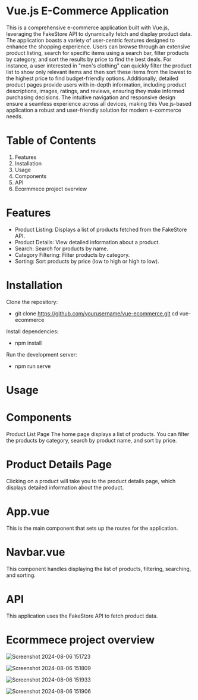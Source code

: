 # Vue.js E-Commerce Application

This is a comprehensive e-commerce application built with Vue.js, leveraging the FakeStore API to dynamically fetch and display product data. The application boasts a variety of user-centric features designed to enhance the shopping experience. Users can browse through an extensive product listing, search for specific items using a search bar, filter products by category, and sort the results by price to find the best deals. For instance, a user interested in "men's clothing" can quickly filter the product list to show only relevant items and then sort these items from the lowest to the highest price to find budget-friendly options. Additionally, detailed product pages provide users with in-depth information, including product descriptions, images, ratings, and reviews, ensuring they make informed purchasing decisions. The intuitive navigation and responsive design ensure a seamless experience across all devices, making this Vue.js-based application a robust and user-friendly solution for modern e-commerce needs.

# Table of Contents

1. Features
2. Installation
3. Usage
4. Components
5. API
6. Ecormmece project overview

# Features

- Product Listing: Displays a list of products fetched from the FakeStore API.
- Product Details: View detailed information about a product.
- Search: Search for products by name.
- Category Filtering: Filter products by category.
- Sorting: Sort products by price (low to high or high to low).

# Installation

Clone the repository:
- git clone https://github.com/yourusername/vue-ecommerce.git
  cd vue-ecommerce

Install dependencies:
- npm install

Run the development server:
- npm run serve

# Usage

# Components
Product List Page
The home page displays a list of products. You can filter the products by category, search by product name, and sort by price.

# Product Details Page
Clicking on a product will take you to the product details page, which displays detailed information about the product.

# App.vue
This is the main component that sets up the routes for the application.

# Navbar.vue
This component handles displaying the list of products, filtering, searching, and sorting.

# API
This application uses the FakeStore API to fetch product data.

# Ecormmece project overview

![Screenshot 2024-08-06 151723](https://github.com/user-attachments/assets/8cabb686-29a8-47aa-bd19-0b13b838fd40)

![Screenshot 2024-08-06 151809](https://github.com/user-attachments/assets/12d2d6e5-8e24-4bbf-945c-42b618658bb9)

![Screenshot 2024-08-06 151933](https://github.com/user-attachments/assets/71adabae-fe19-4249-8c5a-39ec1d70f757)

![Screenshot 2024-08-06 151906](https://github.com/user-attachments/assets/40e90f7c-bd62-4c1d-a183-c6980c8bac5b)



